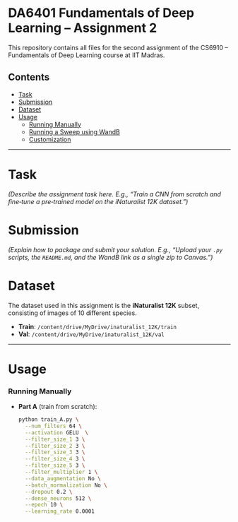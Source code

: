 # DA6401 Fundamentals of Deep Learning – Assignment 2

This repository contains all files for the second assignment of the CS6910 – Fundamentals of Deep Learning course at IIT Madras.

## Contents

- [Task](#task)
- [Submission](#submission)
- [Dataset](#dataset)
- [Usage](#usage)  
  - [Running Manually](#running-manually)  
  - [Running a Sweep using WandB](#running-a-sweep-using-wandb)  
  - [Customization](#customization)

---

# Task

*(Describe the assignment task here. E.g., “Train a CNN from scratch and fine‑tune a pre‑trained model on the iNaturalist 12K dataset.”)*

# Submission

*(Explain how to package and submit your solution. E.g., “Upload your `.py` scripts, the `README.md`, and the WandB link as a single zip to Canvas.”)*

# Dataset

The dataset used in this assignment is the **iNaturalist 12K** subset, consisting of images of 10 different species.  
- **Train**: `/content/drive/MyDrive/inaturalist_12K/train`  
- **Val**: `/content/drive/MyDrive/inaturalist_12K/val`  

---

# Usage

### Running Manually
- **Part A** (train from scratch):  
  ```bash
  python train_A.py \
    --num_filters 64 \
    --activation GELU  \
    --filter_size_1 3 \
    --filter_size_2 3 \
    --filter_size_3 3 \
    --filter_size_4 3 \
    --filter_size_5 3 \
    --filter_multiplier 1 \
    --data_augmentation No \
    --batch_normalization No \
    --dropout 0.2 \
    --dense_neurons 512 \
    --epoch 10 \
    --learning_rate 0.0001
